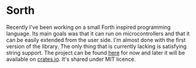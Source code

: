 # Sorth
Recently I've been working on a small Forth inspired programming language. Its main goals was that it can run on microcontrollers and that it can be easily extended from the user side. I'm almost done with the first version of the library. The only thing that is currently lacking is satisfying string support. The project can be found [here](https://github.com/m1cha1s/sorth) for now and later it will be available on [crates.io](https://crates.io/). It's shared under MIT licence.